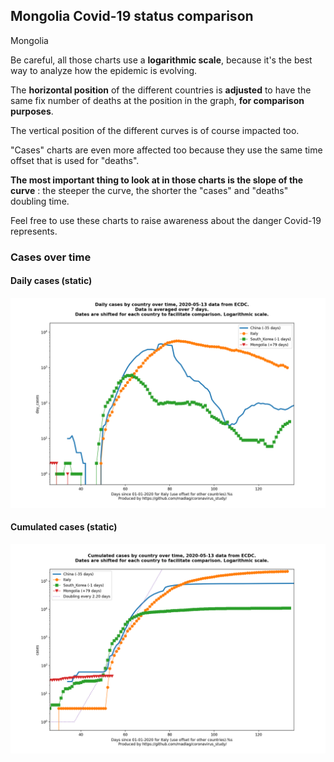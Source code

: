 ## Mongolia Covid-19 status comparison 

Mongolia



Be careful, all those charts use a **logarithmic scale**, because it's the best way to analyze how the epidemic is evolving.
 
The **horizontal position** of the different countries is **adjusted** to have the same fix number of deaths at the position in the graph, **for comparison purposes**.

The vertical position of the different curves is of course impacted too.

"Cases" charts are even more affected too because they use the same time offset that is used for "deaths".

**The most important thing to look at in those charts is the slope of the curve** : the steeper the curve, the shorter the "cases" and "deaths" doubling time.

Feel free to use these charts to raise awareness about the danger Covid-19 represents. 


 
### Cases over time
 
#### Daily cases (static)
![Mongolia covid-19 daily cases static chart](https://raw.githubusercontent.com/madlag/coronavirus_study/master/notebooks/graphs/2020-05-13/countries/Mongolia/2020-05-13_Mongolia_day_cases.png "Mongolia covid-19 day_cases static chart")   
 
#### Cumulated cases (static)
![Mongolia covid-19 cumulated cases static chart](https://raw.githubusercontent.com/madlag/coronavirus_study/master/notebooks/graphs/2020-05-13/countries/Mongolia/2020-05-13_Mongolia_cases.png "Mongolia covid-19 cases static chart")   

